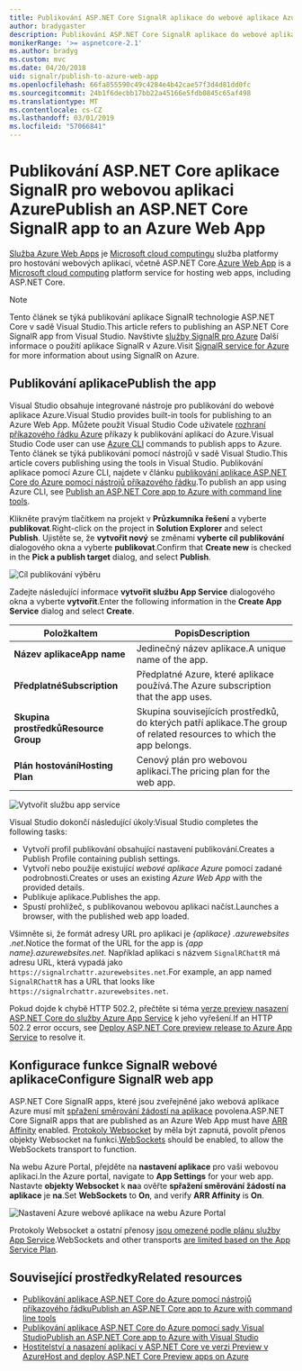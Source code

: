 ```yaml
---
title: Publikování ASP.NET Core SignalR aplikace do webové aplikace Azure
author: bradygaster
description: Publikování ASP.NET Core SignalR aplikace do webové aplikace Azure
monikerRange: '>= aspnetcore-2.1'
ms.author: bradyg
ms.custom: mvc
ms.date: 04/20/2018
uid: signalr/publish-to-azure-web-app
ms.openlocfilehash: 66fa855590c49c4284e4b42cae57f3d4d81dd0fc
ms.sourcegitcommit: 24b1f6decbb17bb22a45166e5fdb0845c65af498
ms.translationtype: MT
ms.contentlocale: cs-CZ
ms.lasthandoff: 03/01/2019
ms.locfileid: "57066841"
---
```

# <a name="publish-an-aspnet-core-signalr-app-to-an-azure-web-app"></a><span data-ttu-id="2b95a-103">Publikování ASP.NET Core aplikace SignalR pro webovou aplikaci Azure</span><span class="sxs-lookup"><span data-stu-id="2b95a-103">Publish an ASP.NET Core SignalR app to an Azure Web App</span></span>

<span data-ttu-id="2b95a-104">[Služba Azure Web Apps](/azure/app-service/app-service-web-overview) je [Microsoft cloud computingu](https://azure.microsoft.com/) služba platformy pro hostování webových aplikací, včetně ASP.NET Core.</span><span class="sxs-lookup"><span data-stu-id="2b95a-104">[Azure Web App](/azure/app-service/app-service-web-overview) is a [Microsoft cloud computing](https://azure.microsoft.com/) platform service for hosting web apps, including ASP.NET Core.</span></span>

> [!NOTE]
> <span data-ttu-id="2b95a-105">Tento článek se týká publikování aplikace SignalR technologie ASP.NET Core v sadě Visual Studio.</span><span class="sxs-lookup"><span data-stu-id="2b95a-105">This article refers to publishing an ASP.NET Core SignalR app from Visual Studio.</span></span> <span data-ttu-id="2b95a-106">Navštivte [služby SignalR pro Azure](https://azure.microsoft.com/en-gb/services/signalr-service?) Další informace o použití aplikace SignalR v Azure.</span><span class="sxs-lookup"><span data-stu-id="2b95a-106">Visit [SignalR service for Azure](https://azure.microsoft.com/en-gb/services/signalr-service?) for more information about using SignalR on Azure.</span></span>

## <a name="publish-the-app"></a><span data-ttu-id="2b95a-107">Publikování aplikace</span><span class="sxs-lookup"><span data-stu-id="2b95a-107">Publish the app</span></span>

<span data-ttu-id="2b95a-108">Visual Studio obsahuje integrované nástroje pro publikování do webové aplikace Azure.</span><span class="sxs-lookup"><span data-stu-id="2b95a-108">Visual Studio provides built-in tools for publishing to an Azure Web App.</span></span> <span data-ttu-id="2b95a-109">Můžete použít Visual Studio Code uživatele [rozhraní příkazového řádku Azure](/cli/azure) příkazy k publikování aplikací do Azure.</span><span class="sxs-lookup"><span data-stu-id="2b95a-109">Visual Studio Code user can use [Azure CLI](/cli/azure) commands to publish apps to Azure.</span></span> <span data-ttu-id="2b95a-110">Tento článek se týká publikování pomocí nástrojů v sadě Visual Studio.</span><span class="sxs-lookup"><span data-stu-id="2b95a-110">This article covers publishing using the tools in Visual Studio.</span></span> <span data-ttu-id="2b95a-111">Publikování aplikace pomocí Azure CLI, najdete v článku [publikování aplikace ASP.NET Core do Azure pomocí nástrojů příkazového řádku](/azure/app-service/app-service-web-get-started-dotnet).</span><span class="sxs-lookup"><span data-stu-id="2b95a-111">To publish an app using Azure CLI, see [Publish an ASP.NET Core app to Azure with command line tools](/azure/app-service/app-service-web-get-started-dotnet).</span></span>

<span data-ttu-id="2b95a-112">Klikněte pravým tlačítkem na projekt v **Průzkumníka řešení** a vyberte **publikovat**.</span><span class="sxs-lookup"><span data-stu-id="2b95a-112">Right-click on the project in **Solution Explorer** and select **Publish**.</span></span> <span data-ttu-id="2b95a-113">Ujistěte se, že **vytvořit nový** se změnami **vyberte cíl publikování** dialogového okna a vyberte **publikovat**.</span><span class="sxs-lookup"><span data-stu-id="2b95a-113">Confirm that **Create new** is checked in the **Pick a publish target** dialog, and select **Publish**.</span></span>

![Cíl publikování výběru](publish-to-azure-web-app/_static/pick-publish-target-dialog.png)

<span data-ttu-id="2b95a-115">Zadejte následující informace **vytvořit službu App Service** dialogového okna a vyberte **vytvořit**.</span><span class="sxs-lookup"><span data-stu-id="2b95a-115">Enter the following information in the **Create App Service** dialog and select **Create**.</span></span>

| <span data-ttu-id="2b95a-116">Položka</span><span class="sxs-lookup"><span data-stu-id="2b95a-116">Item</span></span> | <span data-ttu-id="2b95a-117">Popis</span><span class="sxs-lookup"><span data-stu-id="2b95a-117">Description</span></span> |
| ---- | ----------- |
| <span data-ttu-id="2b95a-118">**Název aplikace**</span><span class="sxs-lookup"><span data-stu-id="2b95a-118">**App name**</span></span> | <span data-ttu-id="2b95a-119">Jedinečný název aplikace.</span><span class="sxs-lookup"><span data-stu-id="2b95a-119">A unique name of the app.</span></span> |
| <span data-ttu-id="2b95a-120">**Předplatné**</span><span class="sxs-lookup"><span data-stu-id="2b95a-120">**Subscription**</span></span> | <span data-ttu-id="2b95a-121">Předplatné Azure, které aplikace používá.</span><span class="sxs-lookup"><span data-stu-id="2b95a-121">The Azure subscription that the app uses.</span></span> |
| <span data-ttu-id="2b95a-122">**Skupina prostředků**</span><span class="sxs-lookup"><span data-stu-id="2b95a-122">**Resource Group**</span></span> | <span data-ttu-id="2b95a-123">Skupina souvisejících prostředků, do kterých patří aplikace.</span><span class="sxs-lookup"><span data-stu-id="2b95a-123">The group of related resources to which the app belongs.</span></span>  |
| <span data-ttu-id="2b95a-124">**Plán hostování**</span><span class="sxs-lookup"><span data-stu-id="2b95a-124">**Hosting Plan**</span></span> | <span data-ttu-id="2b95a-125">Cenový plán pro webovou aplikaci.</span><span class="sxs-lookup"><span data-stu-id="2b95a-125">The pricing plan for the web app.</span></span> |

![Vytvořit službu app service](publish-to-azure-web-app/_static/create-app-service-dialog.png)

<span data-ttu-id="2b95a-127">Visual Studio dokončí následující úkoly:</span><span class="sxs-lookup"><span data-stu-id="2b95a-127">Visual Studio completes the following tasks:</span></span>

* <span data-ttu-id="2b95a-128">Vytvoří profil publikování obsahující nastavení publikování.</span><span class="sxs-lookup"><span data-stu-id="2b95a-128">Creates a Publish Profile containing publish settings.</span></span>
* <span data-ttu-id="2b95a-129">Vytvoří nebo použije existující *webové aplikace Azure* pomocí zadané podrobnosti.</span><span class="sxs-lookup"><span data-stu-id="2b95a-129">Creates or uses an existing *Azure Web App* with the provided details.</span></span>
* <span data-ttu-id="2b95a-130">Publikuje aplikace.</span><span class="sxs-lookup"><span data-stu-id="2b95a-130">Publishes the app.</span></span>
* <span data-ttu-id="2b95a-131">Spustí prohlížeč, s publikovanou webovou aplikaci načíst.</span><span class="sxs-lookup"><span data-stu-id="2b95a-131">Launches a browser, with the published web app loaded.</span></span>

<span data-ttu-id="2b95a-132">Všimněte si, že formát adresy URL pro aplikaci je *{aplikace} .azurewebsites .net*.</span><span class="sxs-lookup"><span data-stu-id="2b95a-132">Notice the format of the URL for the app is *{app name}.azurewebsites.net*.</span></span> <span data-ttu-id="2b95a-133">Například aplikaci s názvem `SignalRChattR` má adresu URL, která vypadá jako `https://signalrchattr.azurewebsites.net`.</span><span class="sxs-lookup"><span data-stu-id="2b95a-133">For example, an app named `SignalRChattR` has a URL that looks like `https://signalrchattr.azurewebsites.net`.</span></span>

<span data-ttu-id="2b95a-134">Pokud dojde k chybě HTTP 502.2, přečtěte si téma [verze preview nasazení ASP.NET Core do služby Azure App Service](xref:host-and-deploy/azure-apps/index) k jeho vyřešení.</span><span class="sxs-lookup"><span data-stu-id="2b95a-134">If an HTTP 502.2 error occurs, see [Deploy ASP.NET Core preview release to Azure App Service](xref:host-and-deploy/azure-apps/index) to resolve it.</span></span>

## <a name="configure-signalr-web-app"></a><span data-ttu-id="2b95a-135">Konfigurace funkce SignalR webové aplikace</span><span class="sxs-lookup"><span data-stu-id="2b95a-135">Configure SignalR web app</span></span>

<span data-ttu-id="2b95a-136">ASP.NET Core SignalR apps, které jsou zveřejněné jako webová aplikace Azure musí mít [spřažení směrování žádostí na aplikace](https://en.wikipedia.org/wiki/Application_Request_Routing) povolena.</span><span class="sxs-lookup"><span data-stu-id="2b95a-136">ASP.NET Core SignalR apps that are published as an Azure Web App must have [ARR Affinity](https://en.wikipedia.org/wiki/Application_Request_Routing) enabled.</span></span> <span data-ttu-id="2b95a-137">[Protokoly Websocket](xref:fundamentals/websockets) by měla být zapnutá, povolit přenos objekty Websocket na funkci.</span><span class="sxs-lookup"><span data-stu-id="2b95a-137">[WebSockets](xref:fundamentals/websockets) should be enabled, to allow the WebSockets transport to function.</span></span>

<span data-ttu-id="2b95a-138">Na webu Azure Portal, přejděte na **nastavení aplikace** pro vaši webovou aplikaci.</span><span class="sxs-lookup"><span data-stu-id="2b95a-138">In the Azure portal, navigate to **App Settings** for your web app.</span></span> <span data-ttu-id="2b95a-139">Nastavte **objekty Websocket** k **na**a ověřte **spřažení směrování žádostí na aplikace** je **na**.</span><span class="sxs-lookup"><span data-stu-id="2b95a-139">Set **WebSockets** to **On**, and verify **ARR Affinity** is **On**.</span></span>

![Nastavení Azure webové aplikace na webu Azure Portal](publish-to-azure-web-app/_static/azure-web-app-settings.png)

 <span data-ttu-id="2b95a-141">Protokoly Websocket a ostatní přenosy [jsou omezené podle plánu služby App Service](/azure/azure-subscription-service-limits#app-service-limits).</span><span class="sxs-lookup"><span data-stu-id="2b95a-141">WebSockets and other transports [are limited based on the App Service Plan](/azure/azure-subscription-service-limits#app-service-limits).</span></span>

## <a name="related-resources"></a><span data-ttu-id="2b95a-142">Související prostředky</span><span class="sxs-lookup"><span data-stu-id="2b95a-142">Related resources</span></span>

* [<span data-ttu-id="2b95a-143">Publikování aplikace ASP.NET Core do Azure pomocí nástrojů příkazového řádku</span><span class="sxs-lookup"><span data-stu-id="2b95a-143">Publish an ASP.NET Core app to Azure with command line tools</span></span>](/azure/app-service/app-service-web-get-started-dotnet)
* [<span data-ttu-id="2b95a-144">Publikování aplikace ASP.NET Core do Azure pomocí sady Visual Studio</span><span class="sxs-lookup"><span data-stu-id="2b95a-144">Publish an ASP.NET Core app to Azure with Visual Studio</span></span>](xref:tutorials/publish-to-azure-webapp-using-vs)
* [<span data-ttu-id="2b95a-145">Hostitelství a nasazení aplikací v ASP.NET Core ve verzi Preview v Azure</span><span class="sxs-lookup"><span data-stu-id="2b95a-145">Host and deploy ASP.NET Core Preview apps on Azure</span></span>](xref:host-and-deploy/azure-apps/index#deploy-aspnet-core-preview-release-to-azure-app-service)
